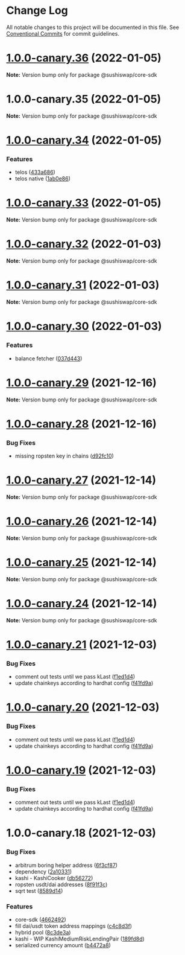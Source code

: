 # Change Log

All notable changes to this project will be documented in this file.
See [Conventional Commits](https://conventionalcommits.org) for commit guidelines.

# [1.0.0-canary.36](https://github.com/sushiswap/sdk/compare/@sushiswap/core-sdk@1.0.0-canary.35...@sushiswap/core-sdk@1.0.0-canary.36) (2022-01-05)

**Note:** Version bump only for package @sushiswap/core-sdk





# 1.0.0-canary.35 (2022-01-05)

**Note:** Version bump only for package @sushiswap/core-sdk





# [1.0.0-canary.34](https://github.com/sushiswap/sdk/compare/@sushiswap/core-sdk@1.0.0-canary.33...@sushiswap/core-sdk@1.0.0-canary.34) (2022-01-05)


### Features

* telos ([433a686](https://github.com/sushiswap/sdk/commit/433a686e869a2f1aa1f64bb8b74712de033ade57))
* telos native ([1ab0e86](https://github.com/sushiswap/sdk/commit/1ab0e86133858aef2081f8572ae743a8c545fcbc))





# [1.0.0-canary.33](https://github.com/sushiswap/sdk/compare/@sushiswap/core-sdk@1.0.0-canary.32...@sushiswap/core-sdk@1.0.0-canary.33) (2022-01-05)

**Note:** Version bump only for package @sushiswap/core-sdk





# [1.0.0-canary.32](https://github.com/sushiswap/sdk/compare/@sushiswap/core-sdk@1.0.0-canary.31...@sushiswap/core-sdk@1.0.0-canary.32) (2022-01-03)

**Note:** Version bump only for package @sushiswap/core-sdk





# [1.0.0-canary.31](https://github.com/sushiswap/sdk/compare/@sushiswap/core-sdk@1.0.0-canary.30...@sushiswap/core-sdk@1.0.0-canary.31) (2022-01-03)

**Note:** Version bump only for package @sushiswap/core-sdk





# [1.0.0-canary.30](https://github.com/sushiswap/sdk/compare/@sushiswap/core-sdk@1.0.0-canary.29...@sushiswap/core-sdk@1.0.0-canary.30) (2022-01-03)


### Features

* balance fetcher ([037d443](https://github.com/sushiswap/sdk/commit/037d443296a5ae1bc9c11f537a3aab5ab6bdee9b))





# [1.0.0-canary.29](https://github.com/sushiswap/sdk/compare/@sushiswap/core-sdk@1.0.0-canary.28...@sushiswap/core-sdk@1.0.0-canary.29) (2021-12-16)

**Note:** Version bump only for package @sushiswap/core-sdk





# [1.0.0-canary.28](https://github.com/sushiswap/sdk/compare/@sushiswap/core-sdk@1.0.0-canary.27...@sushiswap/core-sdk@1.0.0-canary.28) (2021-12-16)


### Bug Fixes

* missing ropsten key in chains ([d92fc10](https://github.com/sushiswap/sdk/commit/d92fc100854600af742c01826db6e126dc55426a))





# [1.0.0-canary.27](https://github.com/sushiswap/sdk/compare/@sushiswap/core-sdk@1.0.0-canary.26...@sushiswap/core-sdk@1.0.0-canary.27) (2021-12-14)

**Note:** Version bump only for package @sushiswap/core-sdk





# [1.0.0-canary.26](https://github.com/sushiswap/sdk/compare/@sushiswap/core-sdk@1.0.0-canary.25...@sushiswap/core-sdk@1.0.0-canary.26) (2021-12-14)

**Note:** Version bump only for package @sushiswap/core-sdk





# [1.0.0-canary.25](https://github.com/sushiswap/sdk/compare/@sushiswap/core-sdk@1.0.0-canary.24...@sushiswap/core-sdk@1.0.0-canary.25) (2021-12-14)

**Note:** Version bump only for package @sushiswap/core-sdk





# [1.0.0-canary.24](https://github.com/sushiswap/sdk/compare/@sushiswap/core-sdk@1.0.0-canary.23...@sushiswap/core-sdk@1.0.0-canary.24) (2021-12-14)

**Note:** Version bump only for package @sushiswap/core-sdk





# [1.0.0-canary.21](https://github.com/sushiswap/sdk/compare/@sushiswap/core-sdk@1.0.0-canary.18...@sushiswap/core-sdk@1.0.0-canary.21) (2021-12-03)


### Bug Fixes

* comment out tests until we pass kLast ([f1ed1d4](https://github.com/sushiswap/sdk/commit/f1ed1d4afed8a60c605eac8663466d7078771976))
* update chainkeys according to hardhat config ([f41fd9a](https://github.com/sushiswap/sdk/commit/f41fd9a8453de1d7b3bd23db5f75420af2744684))





# [1.0.0-canary.20](https://github.com/sushiswap/sdk/compare/@sushiswap/core-sdk@1.0.0-canary.18...@sushiswap/core-sdk@1.0.0-canary.20) (2021-12-03)


### Bug Fixes

* comment out tests until we pass kLast ([f1ed1d4](https://github.com/sushiswap/sdk/commit/f1ed1d4afed8a60c605eac8663466d7078771976))
* update chainkeys according to hardhat config ([f41fd9a](https://github.com/sushiswap/sdk/commit/f41fd9a8453de1d7b3bd23db5f75420af2744684))





# [1.0.0-canary.19](https://github.com/sushiswap/sdk/compare/@sushiswap/core-sdk@1.0.0-canary.18...@sushiswap/core-sdk@1.0.0-canary.19) (2021-12-03)


### Bug Fixes

* comment out tests until we pass kLast ([f1ed1d4](https://github.com/sushiswap/sdk/commit/f1ed1d4afed8a60c605eac8663466d7078771976))
* update chainkeys according to hardhat config ([f41fd9a](https://github.com/sushiswap/sdk/commit/f41fd9a8453de1d7b3bd23db5f75420af2744684))





# 1.0.0-canary.18 (2021-12-03)


### Bug Fixes

* arbitrum boring helper address ([6f3cf87](https://github.com/sushiswap/sdk/commit/6f3cf872d2bb7fbdc884451f690f4b114fd2cefd))
* dependency ([2a10331](https://github.com/sushiswap/sdk/commit/2a1033147f74bf9c3e87dd6cc67453da7810066e))
* kashi - KashiCooker ([db56272](https://github.com/sushiswap/sdk/commit/db56272e19be1e7b52aae5e55240c23ae1628e6d))
* ropsten usdt/dai addresses ([8f91f3c](https://github.com/sushiswap/sdk/commit/8f91f3cc12de073d59a2739d81531d5da134ad97))
* sqrt test ([8589d14](https://github.com/sushiswap/sdk/commit/8589d14e8582164b86da82d9e6a605beb4a690f4))


### Features

* core-sdk ([4662492](https://github.com/sushiswap/sdk/commit/46624924aee4335e85a1c3cf6e0f48098fe2483b))
* fill dai/usdt token address mappings ([c4c8d3f](https://github.com/sushiswap/sdk/commit/c4c8d3f89227701c47022334675d353b5e502b05))
* hybrid pool ([8c3de3a](https://github.com/sushiswap/sdk/commit/8c3de3ab08dfb01256b39b2e086ab1955f52b1c6))
* kashi - WIP KashiMediumRiskLendingPair ([189fd8d](https://github.com/sushiswap/sdk/commit/189fd8d1c8f5a346fae899becc031914011a6ecd))
* serialized currency amount ([b4472a8](https://github.com/sushiswap/sdk/commit/b4472a801cc23ac32dac1aba1829b8913ba52751))

